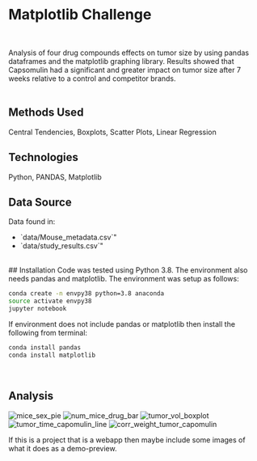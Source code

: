 <br>

# Matplotlib Challenge
<br>

Analysis of four drug compounds effects on tumor size by using pandas dataframes and the matplotlib graphing library.  Results showed that Capsomulin had a significant and greater impact on tumor size after 7 weeks relative to a control and competitor brands.  
<br>  

## Methods Used  
Central Tendencies, Boxplots, Scatter Plots, Linear Regression
<br>

## Technologies
Python, PANDAS, Matplotlib
<br>

## Data Source
Data found in:
<ul>
<li>`data/Mouse_metadata.csv`"</li>
<li>`data/study_results.csv`"</li>
  </ul>
<br>
## Installation
Code was tested using Python 3.8.  The environment also needs pandas and matplotlib. The environment was setup as follows:

```bash
conda create -n envpy38 python=3.8 anaconda
source activate envpy38
jupyter notebook
```
If environment does not include pandas or matplotlib then install the following from terminal:
```bash
conda install pandas
conda install matplotlib
```  
<br>

## Analysis
![mice_sex_pie](https://user-images.githubusercontent.com/66378414/161413078-989b6fdb-f5cc-465d-bb63-ff6f28bcaf4c.png)
![num_mice_drug_bar](https://user-images.githubusercontent.com/66378414/161413074-7a329869-e949-49f6-b2ef-e30f69b4ae6c.png)
![tumor_vol_boxplot](https://user-images.githubusercontent.com/66378414/161413077-e811fe0f-65f2-4831-82e4-ba3d51aeea4a.png)
![tumor_time_capomulin_line](https://user-images.githubusercontent.com/66378414/161413076-00ccc108-3013-4f03-be9f-2bb3038fdf88.png)
![corr_weight_tumor_capomulin](https://user-images.githubusercontent.com/66378414/161413067-b8f40ee6-8eeb-440d-8f77-9449c4e6133f.png)

If this is a project that is a webapp then maybe include some images of what it does as a demo-preview.  
<br>

